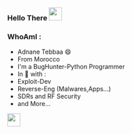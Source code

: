 ### Hello There <img src="https://raw.githubusercontent.com/MartinHeinz/MartinHeinz/master/wave.gif" width="30px">
### WhoAmI : 
- Adnane Tebbaa 😄
- From Morocco 
- I'm a BugHunter-Python Programmer
- In 💖 with : 
- Exploit-Dev
- Reverse-Eng (Malwares,Apps...)
- SDRs and RF Security 
- and More...
 <img src="https://mir-s3-cdn-cf.behance.net/project_modules/fs/9dd34556843405.59bee9425c453.gif" width="30px">


